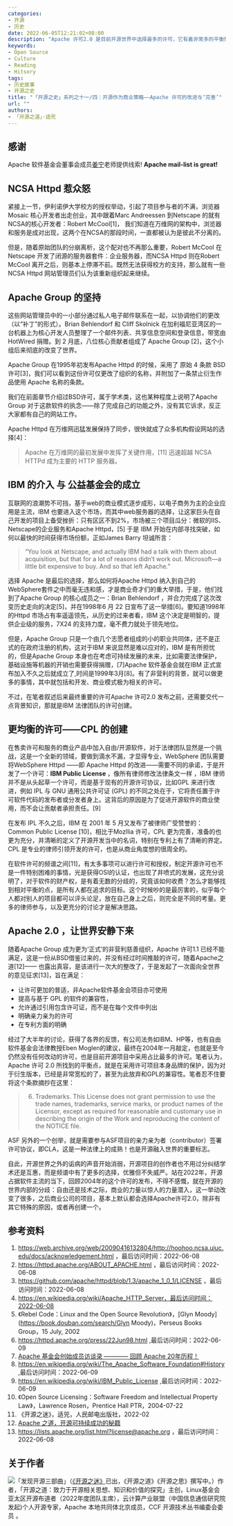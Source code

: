```yaml
---
categories:
- 开源
- 历史
date: 2022-06-05T12:21:02+08:00
description: "Apache 许可2.0 是目前开源世界中选择最多的许可，它有着非常多的平衡性，没有GPL的强势，也没有BSD/MIT的任性，承认现实世界的各方力量，从商标到专利，再到著作权，以优雅的方式赢得了众多开发者的信赖，有人说Apache许可超过了Apache基金会的功劳，或许有点夸张，但是有其不可替代的重要作用。接下来我们就回顾一下这份许可创建的路径。"
keywords:
- Open Source
- Culture
- Reading
- Hitsory
tags:
- 历史故事
- 开源之史
title: "「开源之史」系列之十一/四：开源作为商业策略——Apache 许可的改进与‘完善’"
url: ""
authors:
- 「开源之道」·适兕
---
```


## 感谢

Apache 软件基金会董事会成员[姜宁](https://twitter.com/willemjiang)老师提供线索!   **Apache mail-list is great!**

## NCSA Httpd 惹众怒

紧接上一节，伊利诺伊大学校方的授权举动，引起了项目参与者的不满，浏览器Mosaic 核心开发者出走创业，其中跟着Marc Andreessen 到Netscape 的就有 NCSA的核心开发者：Robert McCool[1]， 我们知道在万维网的架构中，浏览器和服务是成对出现，这两个在NCSA的那段时间，一直都被认为是彼此不分离的。

但是，随着原始团队的分崩离析，这个配对也不再那么重要，Robert McCool 在Netscape 开发了闭源的服务器套件：企业服务器，而NCSA Httpd 则在Robert McCool 离开之后，则基本上停滞不前。既然无法获得校方的支持，那么就有一些NCSA Httpd  网站管理员们认为该重新组织起来继续。

## Apache Group 的坚持

这些网站管理员中的一小部分通过私人电子邮件联系在一起，以协调他们的更改（以“补丁”的形式）。Brian Behlendorf 和 Cliff Skolnick 在加利福尼亚湾区的一台机器上为核心开发人员整理了一个邮件列表、共享信息空间和登录信息，带宽由 HotWired 捐赠。到 2 月底，八位核心贡献者组成了 Apache Group [2]，这个小组后来彻底的改变了世界。

Apache Group 在1995年初发布Apache Httpd 的时候，采用了 原始 4 条款 BSD 许可[3]，我们可以看到这份许可仅更改了组织的名称，并附加了一条禁止衍生作品使用 Apache 名称的条款。

我们在前面章节介绍过BSD许可，属于学术类，这也某种程度上说明了Apache Group 对于这款软件的执念——除了完成自己的功能之外，没有其它诉求，反正大家都有自己的网站工作。

Apache Httpd 在万维网迅猛发展保持了同步，很快就成了众多机构假设网站的选择[4]：

> Apache 在万维网的最初发展中发挥了关键作用，[11] 迅速超越 NCSA HTTPd 成为主要的 HTTP 服务器。

## IBM 的介入 与 公益基金会的成立

互联网的浪潮势不可挡，基于web的商业模式逐步成形，以电子商务为主的企业应用是主流，IBM 也要进入这个市场，而其中web服务器的选择，让这家巨头在自己开发的项目上备受挫折：只有区区不到2%，市场被三个项目瓜分：微软的IIS、Netscape的企业服务和Apache Httpd，[5] 于是 IBM 开始在内部寻找突破，如何以最快的时间获得市场份额，正如James Barry 坦诚所言： 

> “You look at Netscape, and actually IBM had a talk with them about acquisition, but that for a lot of reasons didn’t work out. Microsoft—a little bit expensive to buy. And so that left Apache.”

选择 Apache 是最后的选择，那么如何将Apache Httpd 纳入到自己的WebSphere套件之中而毫无违和感，才是商业奇才们的重大举措，于是，他们找到了Apache Group 的核心成员之一：Brian Behlendorf ，并合力完成了这次改变历史走向的决定[5]，并在1998年6 月 22 日宣布了这一举措[6]。要知道1998年的Httpd 市场占有率遥遥领先，从历史的过来者看，IBM 这个决定是明智的，提供企业级的服务，7X24 的支持力度，毫不费力就处于领先地位。

但是，Apache Group 只是一个由几个志愿者组成的小的职业共同体，还不是正式的在政府注册的机构，这对于IBM 来说显然是难以应对的，IBM 是有所担忧的，但是Apache Group 本身也在考虑可持续发展的未来，比如需要法律保护，基础设施等机器的开销也需要获得捐赠，[7]Apache 软件基金会就在IBM 正式宣布加入不久之后就成立了,时间是1999年3月[8]。有了非营利的背景，就可以做更多的事情，其中就包括和开发、商业模式极为相关的许可。

不过，在笔者叙述后来最终重要的许可Apache 许可2.0 发布之前，还需要交代一点背景知识，那就是IBM 法律团队的许可创建。

## 更均衡的许可——CPL 的创建

在售卖许可和服务的商业产品中加入自由/开源软件，对于法律团队显然是一个挑战，这是一个全新的领域，要做到滴水不漏，才显得专业，WebSphere 团队需要将WebSphere Httpd ——即 Apache Httpd 的改进——需要不同的承诺，于是开发了一个许可：**IBM Public License** ，像所有律师修改法律条文一样 ，IBM 律师并不是从头起草一个许可，而是基于现有的开源许可协议，比如GPL 来进行改进，例如 IPL 与 GNU 通用公共许可证 (GPL) 的不同之处在于，它将责任置于许可软件代码的发布者或分发者身上。这背后的原因是为了促进开源软件的商业使用，而不会让贡献者承担责任。[9]

在发布 IPL 不久之后，IBM 在 2001 年 5 月又发布了被律师广受赞誉的：Common Public License [10]，相比于Mozllia 许可，CPL 更为完善，准备的也更为充分，并清晰的定义了开源开发当中的名词，特别在专利上有了清晰的界定。 CPL 是专业的律师引领开发的许可，也是从商业角度想的很周全的。

在软件许可的频谱之间[11]，有太多事项可以进行许可和授权，制定开源许可也不是一件特别困难的事情，光是获得OSI的认证，也出现了井喷式的发展，这充分说明了，对于软件的财产权，是有着无数的分歧的，究竟该如何收费？怎么才能够找到相对平衡的点，是所有人都在追求的目标。这个时候吵的是最厉害的，似乎每个人都对别人的项目都可以评头论足，放在自己身上之后，则完全是不同的考量。更多的律师参与，以及更充分的讨论才是解决思路。

## Apache 2.0 ，让世界安静下来

随着Apache Group 成为更为‘正式’的非营利慈善组织，Apache 许可1.1 已经不能满足，这是一份从BSD借鉴过来的，并没有经过时间推敲的许可，随着Apache之道[12]—— 也露出真容，是该进行一次大的整改了，于是发起了一次面向全世界的意见征求[13]，旨在满足：

* 让许可更加的普适，非Apache软件基金会项目亦可使用
* 提高与基于 GPL 的软件的兼容性，
* 允许通过引用包含许可证，而不是在每个文件中列出
* 明确亲力亲为的许可
* 在专利方面的明确

经过了大半年的讨论，获得了各界的反馈，有公司法务如IBM、HP等，也有自由软件基金会法律教授Eben Moglen的建议，最终在2004年一月敲定，也就是至今仍然没有任何改动的许可，也是目前开源项目中采用占比最多的许可。笔者认为，Apache 许可 2.0 所找到的平衡点，就是在采用许可项目本身品牌的保护，因为对于衍生版本，已经是非常宽松的了，甚至为此放弃和GPL的兼容性。笔者忍不住要将这个条款摘抄在这里：

> 6. Trademarks. This License does not grant permission to use the trade names, trademarks, service marks, or product names of the Licensor, except as required for reasonable and customary use in describing the origin of the Work and reproducing the content of the NOTICE file.

 ASF 另外的一个创举，就是需要参与ASF项目的亲力亲为者（contributor）签署许可协议，即CLA，这是一种法律上的成熟！也是开源融入世界的重要标志。

自此，开源世界之外的诟病的声音开始消弱，开源项目的创作者也不用过分纠结学术还是互惠，而是频谱中有了更多的选择，优雅但不失威严。站在2022年，开源占据软件主流的当下，回顾2004年的这个许可的发布，不得不感慨，就在开源的世界内部的分歧：自由还是技术之际，商业的力量以惊人的力量潜入，这一举动改变了很多，之后商业公司的项目，基本上默认都会选择Apache许可2.0，除非有其它特殊的原因，或者再创建一个。


## 参考资料

1. https://web.archive.org/web/20090416132804/http://hoohoo.ncsa.uiuc.edu/docs/acknowledgement.html ，最后访问时间：2022-06-08
2. https://httpd.apache.org/ABOUT_APACHE.html ，最后访问时间：2022-06-08
3. https://github.com/apache/httpd/blob/1.3/apache_1_0_1/LICENSE ，最后访问时间：2022-06-08
4. https://en.wikipedia.org/wiki/Apache_HTTP_Server，最后访问时间：2022-06-08
5. 《Rebel Code：Linux and the Open Source Revolution》，[Glyn Moody](https://book.douban.com/search/Glyn Moody)，Perseus Books Group，15 July, 2002
6. https://httpd.apache.org/press/22Jun98.html ,最后访问时间：2022-06-09
7. [Apache 基金会创始成员访谈录 ———— 回顾 Apache 20年历程！](posts/foundation_introduce/asf-founders-look-back-on-20-years/) 
8. https://en.wikipedia.org/wiki/The_Apache_Software_Foundation#History ,最后访问时间：2022-06-09
9. https://en.wikipedia.org/wiki/IBM_Public_License ,最后访问时间：2022-06-09
10. 《Open Source Licensing：Software Freedom and Intellectual Property Law》，Lawrence Rosen，Prentice Hall PTR，2004-07-22
11. 《开源之迷》，适兕，人民邮电出版社，2022-02
12. [Apache 之道，开源可持续成功的秘籍](/posts/foundation_introduce/the_apache_way_to_sustainable_os/) 
13. https://lists.apache.org/list.html?license@apache.org  ，最后访问时间：2022-06-08


## 关于作者

![](/public/kuosi-face-of-os.png)「发现开源三部曲」（[《开源之迷》](posts/book-of-open-source/the-fascinating-of-open-source/)已出，《开源之道》《开源之思》撰写中。）作者，「开源之道：致力于开源相关思想、知识和价值的探究」主创，Linux基金会亚太区开源布道者（2022年度团队主席），云计算产业联盟（中国信息通信研究院发起)个人开源专家，Apache 本地共同体北京成员，CCF 开源技术丛书编委会委员 。
